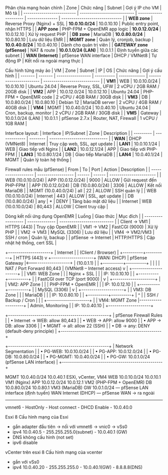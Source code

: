 Phân chia mạng hoàn chỉnh
| Zone                       | Chức năng                   | Subnet                | Gợi ý IP cho VM | Mô tả                          |
| -------------------------- | --------------------------- | --------------------- | --------------- | ------------------------------ |
| **WEB zone**               | Reverse Proxy (Nginx) + SSL | **10.0.10.0/24**      | 10.0.10.10      | Public entry point, nhận HTTPS |
| **APP zone**               | PHP-FPM + OpenEMR app logic | **10.0.12.0/24**      | 10.0.12.10      | Xử lý request PHP              |
| **DB zone**                | MariaDB                     | **10.0.80.0/24**      | 10.0.80.10      | Lưu dữ liệu EMR                |
| **MGMT zone**              | Quản lý, cronjob, backup    | **10.0.40.0/24**      | 10.0.40.10      | Dành cho quản trị viên         |
| **GATEWAY zone (pfSense)** | NAT & route                 | **10.0.1.0/24 (LAN)** | 10.0.1.1        | Định tuyến giữa các subnet     |
| **WAN (Internet)**         | pfSense WAN interface       | DHCP / VMNet8         | Tự động IP      | Kết nối ra ngoài mạng thực     |

Cấu hình từng máy ảo
| VM      | Zone    | Subnet            | IP         | OS            | Chức năng               | Gợi ý cấu hình               |
| ------- | ------- | ----------------- | ---------- | ------------- | ----------------------- | ---------------------------- |
| **VM1** | WEB     | 10.0.10.0/24      | 10.0.10.10 | Ubuntu 24.04  | Reverse Proxy, SSL, UFW | 2 vCPU / 2GB RAM / 20GB disk |
| **VM2** | APP     | 10.0.12.0/24      | 10.0.12.10 | Ubuntu 24.04  | PHP-FPM + OpenEMR code  | 2 vCPU / 4GB RAM / 30GB disk |
| **VM3** | DB      | 10.0.80.0/24      | 10.0.80.10 | Debian 12     | MariaDB server          | 2 vCPU / 4GB RAM / 40GB disk |
| **VM4** | MGMT    | 10.0.40.0/24      | 10.0.40.10 | Ubuntu 24.04  | Cron, backup, monitor   | 2 vCPU / 2GB RAM / 30GB disk |
| **VM5** | Gateway | 10.0.1.0/24 (LAN) | 10.0.1.1   | pfSense 2.7.x | Router, NAT, Firewall   | 1 vCPU / 1GB RAM             |

Interface layout:
| Interface | IP/Subnet     | Zone     | Description                   |
| --------- | ------------- | -------- | ----------------------------- |
| **WAN**   | DHCP (VMNet8) | Internet | Truy cập web, SSL, apt update |
| **LAN1**  | 10.0.10.1/24  | WEB      | Giao tiếp với Nginx           |
| **LAN2**  | 10.0.12.1/24  | APP      | Giao tiếp với PHP-FPM         |
| **LAN3**  | 10.0.80.1/24  | DB       | Giao tiếp MariaDB             |
| **LAN4**  | 10.0.40.1/24  | MGMT     | Quản lý toàn hệ thống         |

Firewall rules mẫu (pfSense)
| From                | To                 | Port   | Action | Description             |
| ------------------- | ------------------ | ------ | ------ | ----------------------- |
| WEB (10.0.10.0/24)  | APP (10.0.12.0/24) | 9000   | ALLOW  | Gửi request đến PHP-FPM |
| APP (10.0.12.0/24)  | DB (10.0.80.0/24)  | 3306   | ALLOW  | Kết nối MariaDB         |
| MGMT (10.0.40.0/24) | all                | 22     | ALLOW  | SSH quản lý             |
| WEB (10.0.10.0/24)  | Internet           | 443    | ALLOW  | SSL, apt update         |
| DB (10.0.80.0/24)   | any                | *      | DENY   | Tăng bảo mật dữ liệu    |
| Internet            | WEB (10.0.10.0/24) | 80,443 | ALLOW  | Client truy cập         |



Dòng kết nối ứng dụng OpenEMR
| Luồng              | Giao thức      | Mục đích                    |
| ------------------ | -------------- | --------------------------- |
| Client → VM1       | HTTPS (443)    | Truy cập OpenEMR            |
| VM1 → VM2          | FastCGI (9000) | Xử lý PHP                   |
| VM2 → VM3          | MySQL (3306)   | Lưu dữ liệu                 |
| VM4 → VM2/VM3      | SSH / cron     | Quản lý, backup             |
| pfSense → Internet | HTTP/HTTPS     | Cập nhật hệ thống, cert SSL |

+---------------------+
|     Internet        |
|  (Client / Browser) |
+----------+----------+
           | HTTPS (443)
           v
+---------------------+      (WAN: DHCP)
|   pfSense Gateway   |<-------------------+
|   (10.0.1.1)        |                    |
+----------+----------+                    |
           |                                |
           | NAT / Port Forward 80,443      | (VMNet8 – Internet access)
           v                                |
+---------------------+                    |
|   VM1: WEB Zone     |                    |
|   Nginx + SSL       |                    |
|   IP: 10.0.10.10    |                    |
+----------+----------+                    |
           | FastCGI over TCP (port 9000)   |
           v                                |
+---------------------+                    |
|   VM2: APP Zone     |                    |
|   PHP-FPM + OpenEMR |                    |
|   IP: 10.0.12.10    |                    |
+----------+----------+                    |
           | MySQL (3306)                   |
           v                                |
+---------------------+                    |
|   VM3: DB Zone      |                    |
|   MariaDB           |                    |
|   IP: 10.0.80.10    |                    |
+----------+----------+                    |
           ^                                |
           | SSH / Backup / Cron            |
           |                                |
+---------------------+                    |
|   VM4: MGMT Zone    |--------------------+
|   Admin, Monitoring |
|   IP: 10.0.40.10    |
+---------------------+

+--------------------------------------------------+
|                pfSense Firewall Rules            |
| • Internet → WEB: allow 80,443                   |
| • WEB → APP: allow 9000                          |
| • APP → DB: allow 3306                           |
| • MGMT → all: allow 22 (SSH)                     |
| • DB → any: DENY (default-deny principle)        |
+--------------------------------------------------+

+--------------------------------------------------+
|                Network Segmentation              |
| • PG-WEB:    10.0.10.0/24                        |
| • PG-APP:    10.0.12.0/24                        |
| • PG-DB:     10.0.80.0/24                        |
| • PG-MGMT:   10.0.40.0/24                        |
| • PG-GW:     10.0.1.0/24 (pfSense LAN interface) |
+--------------------------------------------------+

MGMT
10.0.40.0/24
10.0.40.1
ESXi, vCenter, VM4
WEB
10.0.10.0/24
10.0.10.1
VM1 (Nginx)
APP
10.0.12.0/24
10.0.12.1
VM2 (PHP-FPM + OpenEMR)
DB
10.0.80.0/24
10.0.80.1
VM3 (MariaDB)
GW
10.0.1.0/24
—
pfSense LAN interface (định tuyến)
WAN
Internet (DHCP)
—
pfSense WAN → ra ngoài


---------------------
vmnet6 - HostOnly - Host connect - DHCD Enable - 10.0.40.0 

Esxi 8 
Cấu hình mạng của Esxi
- gắn adapter đầu tiên -> nối với vmnet6 -> vnic0 -> vSs0
- ipv4 10.0.40.5 - 255.255.255.0(subnet) - 10.0.40.1 (GW)
- DNS không cấu hình (not set)
- ipv6 disable

vCenter trên esxi 8
Cấu hình mạng của vcenter
- gắn với vSs0
- ipv4 10.0.40.20 - 255.255.255.0 - 10.0.40.1(GW) - 8.8.8.8(DNS)
